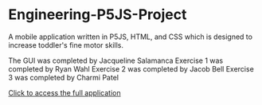 # Engineering-P5JS-Project
A mobile application written in P5JS, HTML, and CSS which is designed to increase toddler's fine motor skills.

The GUI was completed by Jacqueline Salamanca
Exercise 1 was completed by Ryan Wahl
Exercise 2 was completed by Jacob Bell
Exercise 3 was completed by Charmi Patel

[Click to access the full application](https://roastedfrugalsystemsanalysis.jacquelinesalam.repl.co/)

